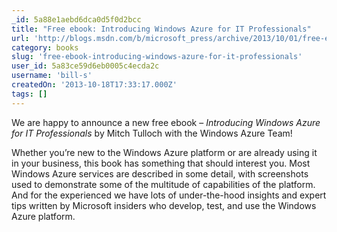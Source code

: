 ```yaml
---
_id: 5a88e1aebd6dca0d5f0d2bcc
title: "Free ebook: Introducing Windows Azure for IT Professionals"
url: 'http://blogs.msdn.com/b/microsoft_press/archive/2013/10/01/free-ebook-introducing-windows-azure-for-it-professionals.aspx?loc=zTS1z&prod=zWAz&tech=zOttechz&prog=zPressz&type=zBLz&media=zBKz&country=zUSz'
category: books
slug: 'free-ebook-introducing-windows-azure-for-it-professionals'
user_id: 5a83ce59d6eb0005c4ecda2c
username: 'bill-s'
createdOn: '2013-10-18T17:33:17.000Z'
tags: []
---
```


We are happy to announce a new free ebook – <em>Introducing Windows Azure for IT Professionals</em> by Mitch Tulloch with the Windows Azure Team!

Whether you’re new to the Windows Azure platform or are already using it in your business, this book has something that should interest you. Most Windows Azure services are described in some detail, with screenshots used to demonstrate some of the multitude of capabilities of the platform. And for the experienced we have lots of under-the-hood insights and expert tips written by Microsoft insiders who develop, test, and use the Windows Azure platform.
